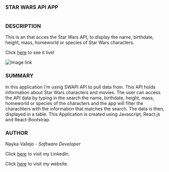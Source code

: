 ### STAR WARS API APP
#

### DESCRIPTION
This is an that acces the Star Wars API, to display the name, birthdate, height, mass, homeworld or species of Star Wars characters.

Click [here]() to see it live!

![Image link](./src/images/star-wars-api-app.png)

### SUMMARY
In this application I'm using SWAPI API to pull data from. This API holds information about Star Wars characters and movies. The user can access the API data by typing in the search the name, birthdate, height, mass, homeworld or species of the characters and the app will filter the charachters with the information that matches the search. The data is then, displayed in a table. This Application is created using Javascript, React.js and React-Bootstrap.

### AUTHOR
Nayka Vallejo - _Software Developer_

Click [here](https://www.linkedin.com/in/nayka-vallejo-70044314b/) to visit my LinkedIn.

Click [here](https://imcodingdreams.github.io/personal-website/) to visit my website.